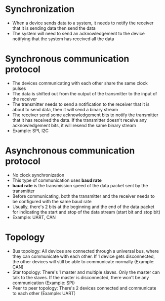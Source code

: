 # Synchronization
- When a device sends data to a system, it needs to notify the receiver that it is sending data then send the data
- The system will need to send an acknowledgement to the device notifying that the system has received all the data

# Synchronous communication protocol
- The devices communicating with each other share the same clock pulses
- The data is shifted out from the output of the transmitter to the input of the receiver
- The transmitter needs to send a notification to the receiver that it is about to send data, then it will send a binary stream
- The receiver send some acknowledgement bits to notify the transmitter that it has received the data. If the transmitter doesn't receive any acknowledgement bits, it will resend the same binary stream
- Example: SPI, I2C

# Asynchronous communication protocol
- No clock synchronization
- This type of communication uses **baud rate**
- **baud rate** is the transmission speed of the data packet sent by the transmitter
- Before communicating, both the transmitter and the receiver needs to be configured with the same baud rate
- Usually, there's 2 bits at the beginning and the end of the data packet for indicating the start and stop of the data stream (start bit and stop bit)
- Example: UART, CAN

# Topology
- Bus topology: All devices are connected through a universal bus, where they can communicate with each other. If 1 device gets disconnected, the other devices will still be able to communicate normally (Example: CAN)
- Star topology: There's 1 master and multiple slaves. Only the master can talk to the slaves. If the master is disconnected, there won't be any communication (Example: SPI)
- Peer to peer topology: There's 2 devices connected and communicate to each other (Example: UART)